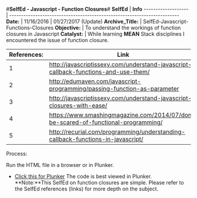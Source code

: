 #**SelfEd - Javascript - Function Closures**#
**SelfEd**          |  **Info** 
------------------- | ------------------------------------------------------------------------
**Date:**           | 11/16/2016 
                    | 01/27/2017 (Update)
**Archive_Title:**  | SelfEd-Javascript-Functions-Closures
**Objective:**      | To understand the workings of function closures in Javascript
**Catalyst:**       | While learning **MEAN** Stack disciplines I encountered the issue of function closure. 


**References:**       | **Link**
----------------------|-----------------------
1                     | http://javascriptissexy.com/understand-javascript-callback-functions-and-use-them/
2                     | http://edumaven.com/javascript-programming/passing-function-as-parameter
3                     | http://javascriptissexy.com/understand-javascript-closures-with-ease/
4                     | https://www.smashingmagazine.com/2014/07/dont-be-scared-of-functional-programming/
5                     | http://recurial.com/programming/understanding-callback-functions-in-javascript/

Process:

Run the HTML file in a browser or in Plunker.
- [Click this for Plunker](https://plnkr.co/edit/vaAyx2nm6eVaW3rhJUy5?p=preview)
The code is best viewed in Plunker.                                                            
**Note:**This SelfEd on function closures are simple. Please refer to the
SelfEd references (links) for more depth on the subject. 
